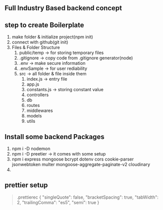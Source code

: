 ## Full Industry Based backend concept

## step to create Boilerplate

1. make folder & initialize project(npm init)
2. connect with github(git init)
3. Files & Folder Structure
   1. public/temp -> for storing temporary files
   2. .gitignore -> copy code from .gitignore generator(node)
   3. .env -> make secure information
   4. .envSample -> for user rediability
   5. src -> all folder & file inside them 
        1. index.js -> entry file
        2. app.js
        3. constants.js -> storing constant value
        4. controllers
        5. db
        6. routes
        7. middlewares
        8. models
        9. utils


## Install some backend Packages


1. npm i -D nodemon
2. npm i -D preetier -> it comes with some setup
3. npm i express mongoose bcrypt dotenv cors cookie-parser jsonwebtoken multer
mongoose-aggregate-paginate-v2 cloudinary
4. 




## prettier setup
> .prettierec
> {
    "singleQuote": false,
    "bracketSpacing": true,
    "tabWidth": 2,
    "trailingComma": "es5",
    "semi": true
}
